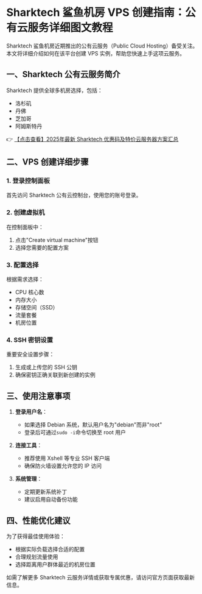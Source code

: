 # Sharktech 鲨鱼机房 VPS 创建指南：公有云服务详细图文教程

Sharktech 鲨鱼机房近期推出的公有云服务（Public Cloud Hosting）备受关注。本文将详细介绍如何在该平台创建 VPS 实例，帮助您快速上手这项云服务。

## 一、Sharktech 公有云服务简介

Sharktech 提供全球多机房选择，包括：
- 洛杉矶
- 丹佛  
- 芝加哥
- 阿姆斯特丹

👉 [【点击查看】2025年最新 Sharktech 优惠码及特价云服务器方案汇总](https://bit.ly/Sharktech)

## 二、VPS 创建详细步骤

### 1. 登录控制面板
首先访问 Sharktech 公有云控制台，使用您的账号登录。

### 2. 创建虚拟机
在控制面板中：
1. 点击"Create virtual machine"按钮
2. 选择您需要的配置方案

### 3. 配置选择
根据需求选择：
- CPU 核心数
- 内存大小  
- 存储空间（SSD）
- 流量套餐
- 机房位置

### 4. SSH 密钥设置
重要安全设置步骤：
1. 生成或上传您的 SSH 公钥
2. 确保密钥正确关联到新创建的实例

## 三、使用注意事项

1. **登录用户名**：
   - 如果选择 Debian 系统，默认用户名为"debian"而非"root"
   - 登录后可通过`sudo -i`命令切换至 root 用户

2. **连接工具**：
   - 推荐使用 Xshell 等专业 SSH 客户端
   - 确保防火墙设置允许您的 IP 访问

3. **系统管理**：
   - 定期更新系统补丁
   - 建议启用自动备份功能

## 四、性能优化建议

为了获得最佳使用体验：
- 根据实际负载选择合适的配置
- 合理规划流量使用
- 选择距离用户群体最近的机房位置

如需了解更多 Sharktech 云服务详情或获取专属优惠，请访问官方页面获取最新信息。